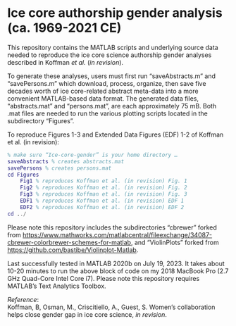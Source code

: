 # Ice core authorship gender analysis (ca. 1969-2021 CE)

This repository contains the MATLAB scripts and underlying source data needed to reproduce the ice core science authorship gender analyses described in Koffman *et al.* (*in revision*). <br>

To generate these analyses, users must first run “saveAbstracts.m” and  “savePersons.m” which download, process, organize, then save five decades worth of ice core-related abstract meta-data into a more convenient MATLAB-based data format.  The generated data files, “abstracts.mat” and “persons.mat”, are each approximately 75 mB.  Both .mat files are needed to run the various plotting scripts located in the subdirectory “Figures”. <br>

To reproduce Figures 1-3 and Extended Data Figures (EDF) 1-2 of Koffman et al. (in revision):
```matlab
% make sure “Ice-core-gender” is your home directory …
saveAbstracts % creates abstracts.mat
savePersons % creates persons.mat
cd Figures
	Fig1 % reproduces Koffman et al. (in revision) Fig. 1
	Fig2 % reproduces Koffman et al. (in revision) Fig. 2
	Fig3 % reproduces Koffman et al. (in revision) Fig. 3
	EDF1 % reproduces Koffman et al. (in revision) EDF 1
	EDF2 % reproduces Koffman et al. (in revision) EDF 2
cd ../
```

Please note this repository includes the subdirectories “cbrewer” forked from https://www.mathworks.com/matlabcentral/fileexchange/34087-cbrewer-colorbrewer-schemes-for-matlab, and “ViolinPlots” forked from https://github.com/bastibe/Violinplot-Matlab. <br>

Last successfully tested in MATLAB 2020b on July 19, 2023. It takes about 10-20 minutes to run the above block of code on my 2018 MacBook Pro (2.7 GHz Quad-Core Intel Core i7).  Please note this repository requires MATLAB’s Text Analytics Toolbox.  <br>

*Reference*: <br>
Koffman, B, Osman, M., Criscitiello, A., Guest, S. Women’s collaboration helps close gender gap in ice core science, *in revision*.
